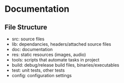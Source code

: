 # Documentation

## File Structure
* src: source files
* lib: dependancies, headers/attached source files
* doc: documentation
* res: static resources (images, audio)
* tools: scripts that automate tasks in project
* build: debug/release build files, binaries/executables
* test: unit tests, other tests
* config: configuration settings